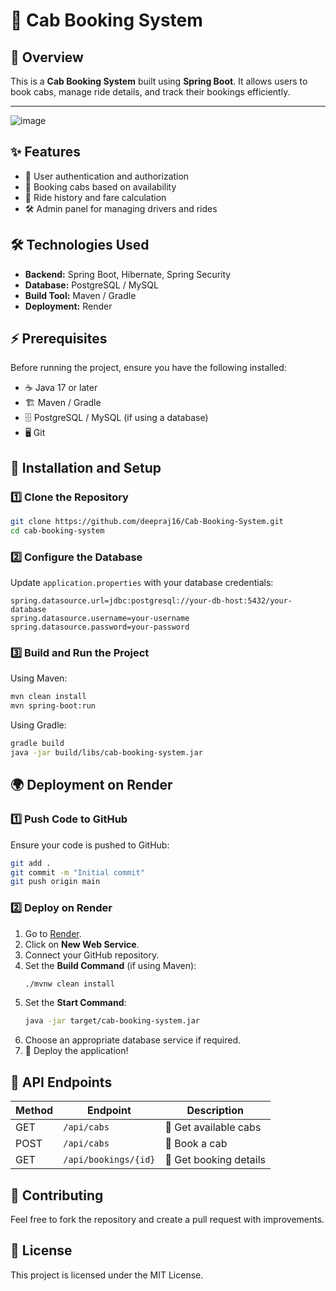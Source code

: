
# 🚖 Cab Booking System

## 🌟 Overview
This is a **Cab Booking System** built using **Spring Boot**. It allows users to book cabs, manage ride details, and track their bookings efficiently.

---
![image](https://github.com/user-attachments/assets/54d0b4f0-db3a-49e2-a74a-f5fd2e496208)


## ✨ Features
- 🔐 User authentication and authorization
- 🚕 Booking cabs based on availability
- 📜 Ride history and fare calculation
- 🛠️ Admin panel for managing drivers and rides

## 🛠️ Technologies Used
- **Backend:** Spring Boot, Hibernate, Spring Security
- **Database:** PostgreSQL / MySQL
- **Build Tool:** Maven / Gradle
- **Deployment:** Render

## ⚡ Prerequisites
Before running the project, ensure you have the following installed:
- ☕ Java 17 or later
- 🏗️ Maven / Gradle
- 🗄️ PostgreSQL / MySQL (if using a database)
- 🖥️ Git

## 🚀 Installation and Setup

### 1️⃣ Clone the Repository
```sh
git clone https://github.com/deepraj16/Cab-Booking-System.git
cd cab-booking-system
```

### 2️⃣ Configure the Database
Update `application.properties`  with your database credentials:
```properties
spring.datasource.url=jdbc:postgresql://your-db-host:5432/your-database
spring.datasource.username=your-username
spring.datasource.password=your-password
```

### 3️⃣ Build and Run the Project
Using Maven:
```sh
mvn clean install
mvn spring-boot:run
```
Using Gradle:
```sh
gradle build
java -jar build/libs/cab-booking-system.jar
```

## 🌍 Deployment on Render

### 1️⃣ Push Code to GitHub
Ensure your code is pushed to GitHub:
```sh
git add .
git commit -m "Initial commit"
git push origin main
```

### 2️⃣ Deploy on Render
1. Go to [Render](https://render.com/).
2. Click on **New Web Service**.
3. Connect your GitHub repository.
4. Set the **Build Command** (if using Maven):
   ```sh
   ./mvnw clean install
   ```
5. Set the **Start Command**:
   ```sh
   java -jar target/cab-booking-system.jar
   ```
6. Choose an appropriate database service if required.
7. 🚀 Deploy the application!

## 🔌 API Endpoints
| Method | Endpoint | Description |
|--------|---------|-------------|
| GET | `/api/cabs` | 🚖 Get available cabs |
| POST | `/api/cabs` | 📌 Book a cab |
| GET | `/api/bookings/{id}` | 📜 Get booking details |

## 🤝 Contributing
Feel free to fork the repository and create a pull request with improvements.

## 📜 License
This project is licensed under the MIT License.

